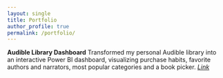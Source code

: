 ```yaml
---
layout: single
title: Portfolio
author_profile: true
permalink: /portfolio/
---
```


**Audible Library Dashboard**
Transformed my personal Audible library into an interactive Power BI dashboard, visualizing purchase habits, favorite authors and narrators, most popular categories and a book picker.
<i class="fa-solid fa-terminal">[Link]({https://app.powerbi.com/view?r=eyJrIjoiMjgzNmRlZjAtNzZhMi00N2E3LTk3MjEtZTNjZGE5MmM2NzAwIiwidCI6ImU5NzdhOTA3LWVjNjMtNDY1Ni1hMTg2LTUyMmU3Mzk0ZDUzNCIsImMiOjl9&pageName=f4b5576fa73a707a687c)


<!-- 1. **Building a Hebrew Semantic Role Labeling Lexical Resource from Parallel Movie Subtitles** (LREC 2020)  
Ben Eyal, Michael Elhadad  
<i class="far fa-file-pdf"></i> [PDF](https://aclanthology.org/2020.lrec-1.727.pdf) &nbsp; &nbsp; <i class="fab fa-github"></i> [Code](https://github.com/bgunlp/hebrew_srl)

2. **Semantic Decomposition of Question and SQL for Text-to-SQL Parsing** (EMNLP Findings 2023)  
Ben Eyal, Moran Mahabi, Ophir Haroche, Amir Bachar, Michael Elhadad  
<i class="far fa-file-pdf"></i> [PDF](https://aclanthology.org/2023.findings-emnlp.910.pdf) &nbsp; &nbsp; <i class="fab fa-github"></i> [Code](https://github.com/bgunlp/qpl)

3. **Text-to-SQL Parsing: Using Execution Plans as an Intermediate Language** (PhD thesis)  
Ben Eyal  
<i class="far fa-file-pdf"></i> [PDF](/assets/docs/PhD_Thesis.pdf) &nbsp; &nbsp; <i class="fab fa-github"></i> [Code](https://github.com/bgunlp/qpl) -->
